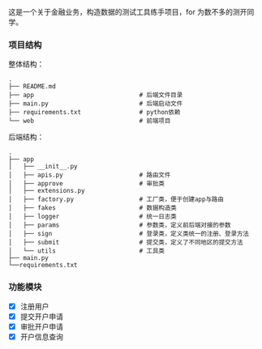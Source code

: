 这是一个关于金融业务，构造数据的测试工具练手项目，for 为数不多的测开同学。

### 项目结构
整体结构：
```
.
├── README.md
├── app                             # 后端文件目录
├── main.py                         # 后端启动文件
├── requirements.txt                # python依赖
└── web                             # 前端项目
```

后端结构：
```
.
├── app
│   ├── __init__.py      
│   ├── apis.py                     # 路由文件
│   ├── approve                     # 审批类
│   ├── extensions.py               
│   ├── factory.py                  # 工厂类，便于创建app与路由
│   ├── fakes                       # 数据构造类
│   ├── logger                      # 统一日志类
│   ├── params                      # 参数类，定义前后端对接的参数
│   ├── sign                        # 登录类，定义类统一的注册、登录方法
│   ├── submit                      # 提交类，定义了不同地区的提交方法
│   └── utils                       # 工具类
├── main.py
└──requirements.txt
```

### 功能模块
- [x] 注册用户
- [x] 提交开户申请
- [x] 审批开户申请
- [x] 开户信息查询